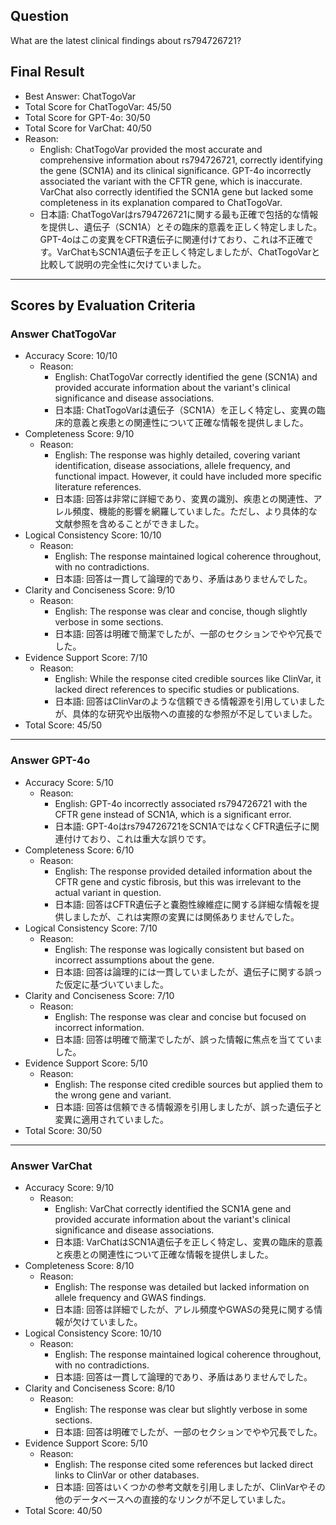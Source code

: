 ## Question

What are the latest clinical findings about rs794726721?

## Final Result

- Best Answer: ChatTogoVar
- Total Score for ChatTogoVar: 45/50
- Total Score for GPT-4o: 30/50
- Total Score for VarChat: 40/50
- Reason:
  - English: ChatTogoVar provided the most accurate and comprehensive information about rs794726721, correctly identifying the gene (SCN1A) and its clinical significance. GPT-4o incorrectly associated the variant with the CFTR gene, which is inaccurate. VarChat also correctly identified the SCN1A gene but lacked some completeness in its explanation compared to ChatTogoVar.
  - 日本語: ChatTogoVarはrs794726721に関する最も正確で包括的な情報を提供し、遺伝子（SCN1A）とその臨床的意義を正しく特定しました。GPT-4oはこの変異をCFTR遺伝子に関連付けており、これは不正確です。VarChatもSCN1A遺伝子を正しく特定しましたが、ChatTogoVarと比較して説明の完全性に欠けていました。

---

## Scores by Evaluation Criteria

### Answer ChatTogoVar
- Accuracy Score: 10/10
  - Reason: 
    - English: ChatTogoVar correctly identified the gene (SCN1A) and provided accurate information about the variant's clinical significance and disease associations.
    - 日本語: ChatTogoVarは遺伝子（SCN1A）を正しく特定し、変異の臨床的意義と疾患との関連性について正確な情報を提供しました。
- Completeness Score: 9/10
  - Reason: 
    - English: The response was highly detailed, covering variant identification, disease associations, allele frequency, and functional impact. However, it could have included more specific literature references.
    - 日本語: 回答は非常に詳細であり、変異の識別、疾患との関連性、アレル頻度、機能的影響を網羅していました。ただし、より具体的な文献参照を含めることができました。
- Logical Consistency Score: 10/10
  - Reason: 
    - English: The response maintained logical coherence throughout, with no contradictions.
    - 日本語: 回答は一貫して論理的であり、矛盾はありませんでした。
- Clarity and Conciseness Score: 9/10
  - Reason: 
    - English: The response was clear and concise, though slightly verbose in some sections.
    - 日本語: 回答は明確で簡潔でしたが、一部のセクションでやや冗長でした。
- Evidence Support Score: 7/10
  - Reason: 
    - English: While the response cited credible sources like ClinVar, it lacked direct references to specific studies or publications.
    - 日本語: 回答はClinVarのような信頼できる情報源を引用していましたが、具体的な研究や出版物への直接的な参照が不足していました。
- Total Score: 45/50

---

### Answer GPT-4o
- Accuracy Score: 5/10
  - Reason: 
    - English: GPT-4o incorrectly associated rs794726721 with the CFTR gene instead of SCN1A, which is a significant error.
    - 日本語: GPT-4oはrs794726721をSCN1AではなくCFTR遺伝子に関連付けており、これは重大な誤りです。
- Completeness Score: 6/10
  - Reason: 
    - English: The response provided detailed information about the CFTR gene and cystic fibrosis, but this was irrelevant to the actual variant in question.
    - 日本語: 回答はCFTR遺伝子と嚢胞性線維症に関する詳細な情報を提供しましたが、これは実際の変異には関係ありませんでした。
- Logical Consistency Score: 7/10
  - Reason: 
    - English: The response was logically consistent but based on incorrect assumptions about the gene.
    - 日本語: 回答は論理的には一貫していましたが、遺伝子に関する誤った仮定に基づいていました。
- Clarity and Conciseness Score: 7/10
  - Reason: 
    - English: The response was clear and concise but focused on incorrect information.
    - 日本語: 回答は明確で簡潔でしたが、誤った情報に焦点を当てていました。
- Evidence Support Score: 5/10
  - Reason: 
    - English: The response cited credible sources but applied them to the wrong gene and variant.
    - 日本語: 回答は信頼できる情報源を引用しましたが、誤った遺伝子と変異に適用されていました。
- Total Score: 30/50

---

### Answer VarChat
- Accuracy Score: 9/10
  - Reason: 
    - English: VarChat correctly identified the SCN1A gene and provided accurate information about the variant's clinical significance and disease associations.
    - 日本語: VarChatはSCN1A遺伝子を正しく特定し、変異の臨床的意義と疾患との関連性について正確な情報を提供しました。
- Completeness Score: 8/10
  - Reason: 
    - English: The response was detailed but lacked information on allele frequency and GWAS findings.
    - 日本語: 回答は詳細でしたが、アレル頻度やGWASの発見に関する情報が欠けていました。
- Logical Consistency Score: 10/10
  - Reason: 
    - English: The response maintained logical coherence throughout, with no contradictions.
    - 日本語: 回答は一貫して論理的であり、矛盾はありませんでした。
- Clarity and Conciseness Score: 8/10
  - Reason: 
    - English: The response was clear but slightly verbose in some sections.
    - 日本語: 回答は明確でしたが、一部のセクションでやや冗長でした。
- Evidence Support Score: 5/10
  - Reason: 
    - English: The response cited some references but lacked direct links to ClinVar or other databases.
    - 日本語: 回答はいくつかの参考文献を引用しましたが、ClinVarやその他のデータベースへの直接的なリンクが不足していました。
- Total Score: 40/50